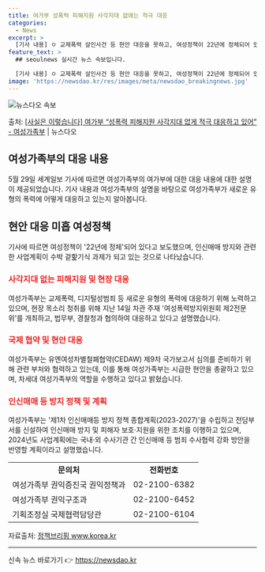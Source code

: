 ```yaml
---
title: 여가부 성폭력 피해지원 사각지대 없애는 적극 대응
categories:
  - News
excerpt: >
  [기사 내용] ㅇ 교제폭력 살인사건 등 현안 대응을 못하고, 여성정책이 22년에 정체되어 있다고 보도함. ㅇ…
feature_text: >
  ## seoulnews 실시간 뉴스 속보입니다.

  [기사 내용] ㅇ 교제폭력 살인사건 등 현안 대응을 못하고, 여성정책이 22년에 정체되어 있다고 보도함. ㅇ…
image: 'https://newsdao.kr/res/images/meta/newsdao_breakingnews.jpg'
---
```


![뉴스다오 속보](https://newsdao.kr/res/images/meta/newsdao_breakingnews.jpg)

<p>출처: <a href="https://newsdao.kr/3973" rel="dofollow">[사실은 이렇습니다] 여가부 “성폭력 피해지원 사각지대 없게 적극 대응하고 있어” - 여성가족부</a> | 뉴스다오</p>

<h2 data-ke-size="size26">여성가족부의 대응 내용</h2>
<p data-ke-size="size16">5월 29일 세계일보 기사에 따르면 여성가족부의 여가부에 대한 대응 내용에 대한 설명이 제공되었습니다. 기사 내용과 여성가족부의 설명을 바탕으로 여성가족부가 새로운 유형의 폭력에 어떻게 대응하고 있는지 알아봅니다.</p>

<h2 data-ke-size="size24">현안 대응 미흡 여성정책</h2>
<p data-ke-size="size16">기사에 따르면 여성정책이 '22년에 정체'되어 있다고 보도했으며, 인신매매 방지와 관련한 사업계획이 수박 겉핥기식 과제가 되고 있는 것으로 나타났습니다.</p>

<h3><b><span style="color: #ee2323;">사각지대 없는 피해지원 및 현장 대응</span></b></h3>
<p data-ke-size="size16">여성가족부는 교제폭력, 디지털성범죄 등 새로운 유형의 폭력에 대응하기 위해 노력하고 있으며, 현장 목소리 청취를 위해 지난 14일 차관 주재 '여성폭력방지위원회 제2전문위'를 개최하고, 법무부, 경찰청과 협의하여 대응하고 있다고 설명했습니다.</p>

<h3><b><span style="color: #ee2323;">국제 협약 및 현안 대응</span></b></h3>
<p data-ke-size="size16">여성가족부는 유엔여성차별철폐협약(CEDAW) 제9차 국가보고서 심의를 준비하기 위해 관련 부처와 협력하고 있는데, 이를 통해 여성가족부는 시급한 현안을 총괄하고 있으며, 차세대 여성가족부의 역할을 수행하고 있다고 밝혔습니다.</p>

<h3><b><span style="color: #ee2323;">인신매매 등 방지 정책 및 계획</span></b></h3>
<p data-ke-size="size16">여성가족부는 '제1차 인신매매등 방지 정책 종합계획(2023-2027)'을 수립하고 전담부서를 신설하여 인신매매 방지 및 피해자 보호·지원을 위한 조치를 이행하고 있으며, 2024년도 사업계획에는 국내·외 수사기관 간 인신매매 등 범죄 수사협력 강화 방안을 반영할 계획이라고 설명했습니다.</p>

<table>
	<tr>
		<td style="text-align: center; height: 17px;"><b>문의처</b></td>
		<td style="text-align: center; height: 17px;"><b>전화번호</b></td>
	</tr>
	<tr>
		<td data-ke-align="center">여성가족부 권익증진국 권익정책과</td>
		<td>02-2100-6382</td>
	</tr>
	<tr>
		<td data-ke-align="center">여성가족부 권익구조과</td>
		<td>02-2100-6452</td>
	</tr>
	<tr>
		<td data-ke-align="center">기획조정실 국제협력담당관</td>
		<td>02-2100-6104</td>
	</tr>
</table>

<p data-ke-size="size16">자료출처: <a href="https://newsdao.kr/3973">정책브리핑 www.korea.kr</a></p>
<hr> 

신속 뉴스 바로가기 👉 <a href="https://newsdao.kr" rel="dofollow">https://newsdao.kr</a>


